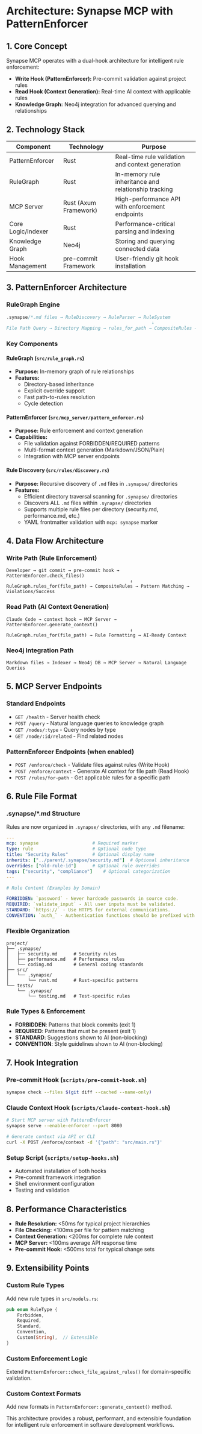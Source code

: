 # Architecture: Synapse MCP with PatternEnforcer

## 1. Core Concept

Synapse MCP operates with a dual-hook architecture for intelligent rule enforcement:
- **Write Hook (PatternEnforcer):** Pre-commit validation against project rules
- **Read Hook (Context Generation):** Real-time AI context with applicable rules
- **Knowledge Graph:** Neo4j integration for advanced querying and relationships

## 2. Technology Stack

| Component | Technology | Purpose |
|-----------|------------|---------|
| PatternEnforcer | Rust | Real-time rule validation and context generation |
| RuleGraph | Rust | In-memory rule inheritance and relationship tracking |
| MCP Server | Rust (Axum Framework) | High-performance API with enforcement endpoints |
| Core Logic/Indexer | Rust | Performance-critical parsing and indexing |
| Knowledge Graph | Neo4j | Storing and querying connected data |
| Hook Management | pre-commit Framework | User-friendly git hook installation |

## 3. PatternEnforcer Architecture

### RuleGraph Engine
```rust
.synapse/*.md files → RuleDiscovery → RuleParser → RuleSystem
                                                      ↓
File Path Query → Directory Mapping → rules_for_path → CompositeRules → PatternEnforcer
```

### Key Components

#### RuleGraph (`src/rule_graph.rs`)
- **Purpose:** In-memory graph of rule relationships
- **Features:** 
  - Directory-based inheritance
  - Explicit override support
  - Fast path-to-rules resolution
  - Cycle detection

#### PatternEnforcer (`src/mcp_server/pattern_enforcer.rs`)
- **Purpose:** Rule enforcement and context generation
- **Capabilities:**
  - File validation against FORBIDDEN/REQUIRED patterns
  - Multi-format context generation (Markdown/JSON/Plain)
  - Integration with MCP server endpoints

#### Rule Discovery (`src/rules/discovery.rs`)
- **Purpose:** Recursive discovery of `.md` files in `.synapse/` directories
- **Features:**
  - Efficient directory traversal scanning for `.synapse/` directories
  - Discovers ALL `.md` files within `.synapse/` directories  
  - Supports multiple rule files per directory (security.md, performance.md, etc.)
  - YAML frontmatter validation with `mcp: synapse` marker

## 4. Data Flow Architecture

### Write Path (Rule Enforcement)
```
Developer → git commit → pre-commit hook → PatternEnforcer.check_files()
                                              ↓
RuleGraph.rules_for(file_path) → CompositeRules → Pattern Matching → Violations/Success
```

### Read Path (AI Context Generation)
```
Claude Code → context hook → MCP Server → PatternEnforcer.generate_context()
                                              ↓
RuleGraph.rules_for(file_path) → Rule Formatting → AI-Ready Context
```

### Neo4j Integration Path
```
Markdown files → Indexer → Neo4j DB → MCP Server → Natural Language Queries
```

## 5. MCP Server Endpoints

### Standard Endpoints
- `GET /health` - Server health check
- `POST /query` - Natural language queries to knowledge graph
- `GET /nodes/:type` - Query nodes by type
- `GET /node/:id/related` - Find related nodes

### PatternEnforcer Endpoints (when enabled)
- `POST /enforce/check` - Validate files against rules (Write Hook)
- `POST /enforce/context` - Generate AI context for file path (Read Hook)
- `POST /rules/for-path` - Get applicable rules for a specific path

## 6. Rule File Format

### .synapse/*.md Structure
Rules are now organized in `.synapse/` directories, with any `.md` filename:

```yaml
---
mcp: synapse                    # Required marker
type: rule                      # Optional node type
title: "Security Rules"         # Optional display name
inherits: ["../parent/.synapse/security.md"]  # Optional inheritance
overrides: ["old-rule-id"]      # Optional rule overrides
tags: ["security", "compliance"]    # Optional categorization
---

# Rule Content (Examples by Domain)

FORBIDDEN: `password` - Never hardcode passwords in source code.
REQUIRED: `validate_input` - All user inputs must be validated.
STANDARD: `https://` - Use HTTPS for external communications.
CONVENTION: `auth_` - Authentication functions should be prefixed with auth_.
```

### Flexible Organization
```
project/
├── .synapse/
│   ├── security.md      # Security rules
│   ├── performance.md   # Performance rules  
│   └── coding.md        # General coding standards
├── src/
│   └── .synapse/
│       └── rust.md      # Rust-specific patterns
└── tests/
    └── .synapse/
        └── testing.md   # Test-specific rules
```

### Rule Types & Enforcement
- **FORBIDDEN**: Patterns that block commits (exit 1)
- **REQUIRED**: Patterns that must be present (exit 1)
- **STANDARD**: Suggestions shown to AI (non-blocking)
- **CONVENTION**: Style guidelines shown to AI (non-blocking)

## 7. Hook Integration

### Pre-commit Hook (`scripts/pre-commit-hook.sh`)
```bash
synapse check --files $(git diff --cached --name-only)
```

### Claude Context Hook (`scripts/claude-context-hook.sh`)
```bash
# Start MCP server with PatternEnforcer
synapse serve --enable-enforcer --port 8080

# Generate context via API or CLI
curl -X POST /enforce/context -d '{"path": "src/main.rs"}'
```

### Setup Script (`scripts/setup-hooks.sh`)
- Automated installation of both hooks
- Pre-commit framework integration  
- Shell environment configuration
- Testing and validation

## 8. Performance Characteristics

- **Rule Resolution:** <50ms for typical project hierarchies
- **File Checking:** <100ms per file for pattern matching
- **Context Generation:** <200ms for complete rule context
- **MCP Server:** <100ms average API response time
- **Pre-commit Hook:** <500ms total for typical change sets

## 9. Extensibility Points

### Custom Rule Types
Add new rule types in `src/models.rs`:
```rust
pub enum RuleType {
    Forbidden,
    Required,
    Standard,
    Convention,
    Custom(String),  // Extensible
}
```

### Custom Enforcement Logic
Extend `PatternEnforcer::check_file_against_rules()` for domain-specific validation.

### Custom Context Formats  
Add new formats in `PatternEnforcer::generate_context()` method.

This architecture provides a robust, performant, and extensible foundation for intelligent rule enforcement in software development workflows.
